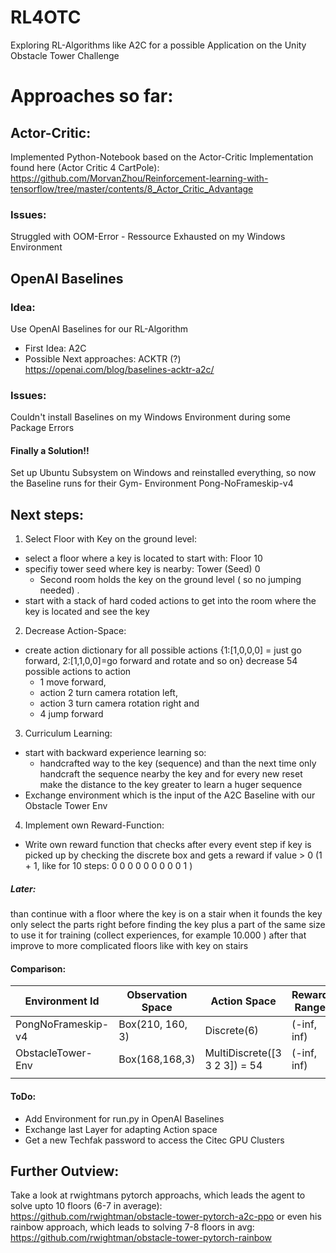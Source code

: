 # RL4OTC
Exploring RL-Algorithms like A2C for a possible Application on the Unity Obstacle Tower Challenge 


# Approaches so far: 

## Actor-Critic: 
Implemented Python-Notebook based on the Actor-Critic Implementation found here (Actor Critic 4 CartPole): https://github.com/MorvanZhou/Reinforcement-learning-with-tensorflow/tree/master/contents/8_Actor_Critic_Advantage 
### Issues: 
Struggled with OOM-Error - Ressource Exhausted on my Windows Environment 

## OpenAI Baselines 
### Idea: 
Use OpenAI Baselines for our RL-Algorithm
* First Idea: A2C 
* Possible Next approaches: ACKTR (?) 
https://openai.com/blog/baselines-acktr-a2c/

### Issues:
Couldn't install Baselines on my Windows Environment during some Package Errors 
#### Finally a Solution!! 
Set up Ubuntu Subsystem on Windows and reinstalled everything, so now the Baseline runs for their Gym-
Environment Pong-NoFrameskip-v4 

## Next steps: 

1. Select Floor with Key on the ground level: 
* select a floor where a key is located to start with: Floor 10
* specifiy tower seed where key is nearby: Tower (Seed) 0 
	* Second room holds the key on the ground level ( so no jumping needed) .
* start with a stack of hard coded actions to get into the room where the key is located and see the key 

2. Decrease Action-Space:  
* create action dictionary for all possible actions {1:[1,0,0,0] = just go forward, 2:[1,1,0,0]=go forward and rotate and so on} decrease 54 possible actions to action 
	* 1 move forward, 
	* action 2 turn camera rotation left, 
	* action 3 turn camera rotation right and 
	* 4 jump forward 

3. Curriculum Learning:
* start with backward experience learning so: 
	* handcrafted way to the key (sequence) and than the next time only handcraft the sequence nearby the key and for every new reset make the distance to the key greater to learn a huger sequence 
* Exchange environment which is the input of the A2C Baseline with our Obstacle Tower Env 

4. Implement own Reward-Function: 
* Write own reward function that checks after every event step if key is picked up by checking the discrete box and gets a reward if value > 0 (1 + 1, like for 10 steps: 0 0 0 0 0 0 0 0 0 1 )


##### Later: 
than continue with a floor where the key is on a stair 
when it founds the key only select the parts right before finding the key plus a part of the same size to use it for training (collect experiences, for example 10.000 )
after that improve to more complicated floors like with key on stairs


#### Comparison: 
	
|  Environment Id    | Observation Space | Action Space                  | Reward Range | tStepL | Trials | rThresh |
|--------------------|-------------------|-------------------------------|--------------|--------|--------|---------|
| PongNoFrameskip-v4 | Box(210, 160, 3)  | Discrete(6)                   | (-inf, inf)  | 400000 | 100    | None    |
| ObstacleTower-Env  | Box(168,168,3)    | MultiDiscrete([3 3 2 3]) = 54 | (-inf, inf)  | 1000   |        |         |
|                    |                   |                               |              |        |        |         |

#### ToDo: 
* Add Environment for run.py in OpenAI Baselines 
* Exchange last Layer for adapting Action space 
* Get a new Techfak password to access the Citec GPU Clusters


## Further Outview: 
Take a look at rwightmans pytorch approachs, which leads the agent to solve upto 10 floors (6-7 in average): https://github.com/rwightman/obstacle-tower-pytorch-a2c-ppo 
or even his rainbow approach, which leads to solving 7-8 floors in avg:
https://github.com/rwightman/obstacle-tower-pytorch-rainbow
